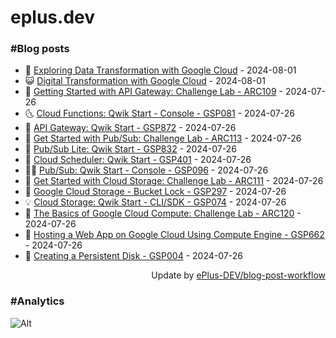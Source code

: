 # eplus.dev

### #Blog posts

<!-- BLOG-POST-LIST:START -->
 - 🧰 [Exploring Data Transformation with Google Cloud](https://eplus.dev/exploring-data-transformation-with-google-cloud) - 2024-08-01
 - 😺 [Digital Transformation with Google Cloud](https://eplus.dev/digital-transformation-with-google-cloud) - 2024-08-01
 - 🗽 [Getting Started with API Gateway: Challenge Lab - ARC109](https://eplus.dev/getting-started-with-api-gateway-challenge-lab-arc109) - 2024-07-26
 - 🌜 [Cloud Functions: Qwik Start - Console - GSP081](https://eplus.dev/cloud-functions-qwik-start-console-gsp081) - 2024-07-26
 - 📝 [API Gateway: Qwik Start - GSP872](https://eplus.dev/api-gateway-qwik-start-gsp872) - 2024-07-26
 - 🚀 [Get Started with Pub/Sub: Challenge Lab - ARC113](https://eplus.dev/get-started-with-pubsub-challenge-lab-arc113) - 2024-07-26
 - 💼 [Pub/Sub Lite: Qwik Start - GSP832](https://eplus.dev/pubsub-lite-qwik-start-gsp832) - 2024-07-26
 - 🦣 [Cloud Scheduler: Qwik Start - GSP401](https://eplus.dev/cloud-scheduler-qwik-start-gsp401) - 2024-07-26
 - 👨‍🏫 [Pub/Sub: Qwik Start - Console - GSP096](https://eplus.dev/pubsub-qwik-start-console-gsp096) - 2024-07-26
 - 🔭 [Get Started with Cloud Storage: Challenge Lab - ARC111](https://eplus.dev/get-started-with-cloud-storage-challenge-lab-arc111) - 2024-07-26
 - 🤡 [Google Cloud Storage - Bucket Lock - GSP297](https://eplus.dev/google-cloud-storage-bucket-lock-gsp297) - 2024-07-26
 - 💡 [Cloud Storage: Qwik Start - CLI/SDK - GSP074](https://eplus.dev/cloud-storage-qwik-start-clisdk-gsp074) - 2024-07-26
 - 🦣 [The Basics of Google Cloud Compute: Challenge Lab - ARC120](https://eplus.dev/the-basics-of-google-cloud-compute-challenge-lab-arc120) - 2024-07-26
 - 💪 [Hosting a Web App on Google Cloud Using Compute Engine - GSP662](https://eplus.dev/hosting-a-web-app-on-google-cloud-using-compute-engine-gsp662) - 2024-07-26
 - 🤡 [Creating a Persistent Disk - GSP004](https://eplus.dev/creating-a-persistent-disk-gsp004) - 2024-07-26<!-- BLOG-POST-LIST:END -->

<div align="right">
  Update by <a target="_blank"
    href="https://github.com/ePlus-DEV/blog-post-workflow">ePlus-DEV/blog-post-workflow</a>
</div>

### #Analytics
![Alt](https://repobeats.axiom.co/api/embed/9990f7cddfbad8d834990b10ccad05f81ac1096f.svg "Repobeats analytics image")
